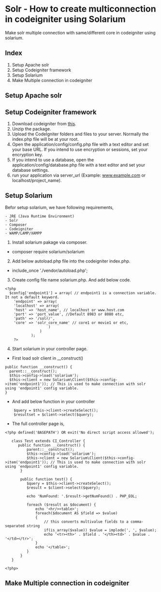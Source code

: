 # Solr - How to create multiconnection in codeigniter using Solarium

Make solr multiple connection with same/different core in codeigniter using solarium.

## Index

1. Setup Apache solr
2. Setup Codeigniter framework
3. Setup Solarium
4. Make Multiple connection in codeigniter

## Setup Apache solr

## Setup Codeigniter framework

1. Download codeigniter from [this](https://codeload.github.com/bcit-ci/CodeIgniter/zip/3.1.10).
2. Unzip the package.
3. Upload the CodeIgniter folders and files to your server. Normally the index.php file will be at your root.
4. Open the application/config/config.php file with a text editor and set your base URL. If you intend to use encryption or sessions, set your encryption key.
5. If you intend to use a database, open the application/config/database.php file with a text editor and set your database settings.
6. run your application via server_url (Example: www.example.com or localhost/project_name).

## Setup Solarium

Befor setup solarium, we have following requirements,

```
- JRE (Java Runtime Environment)
- Solr
- Composer
- Codeigniter
- WAMP/LAMP/XAMPP
```
1. Install solarium pakage via composer.
  - composer require solarium/solarium
2. Add below autoload.php file into the codeigniter index.php.
  - include_once './vendor/autoload.php';
3. Create config file name solarium.php. And add below code.
```
<?php
  $config['endpoint1'] = array( // endpoint1 is a connection variable. It not a default keyword.
    'endpoint' => array(
    'localhost' => array(
    'host' => 'host_name', // localhost or www.host.com
    'port' => 'port_value', //Default 8983 or 8080 etc,
    'path' => '/solr/',
    'core' => 'solr_core_name' // core1 or movie1 or etc,
 			        )
 			    )
 			);
 	?>
```
4. Start solarium in your controller page.
  - First load solr client in __construct()
  ```
  public function __construct() {
    parent::__construct();
    $this->config->load('solarium');
    $this->client = new Solarium\Client($this->config->item('endpoint1')); // This is used to make connection with solr using 'endpoint1' config variable.
  }
  ```
  - And add below function in your controller
  ```
      $query = $this->client->createSelect();
      $resultset = $client->select($query);
  
  ```
  - The full controller page is,
  ```
  <?php defined('BASEPATH') OR exit('No direct script access allowed');
  
     class Test extends CI_Controller {
        public function __construct() {
            parent::__construct();
            $this->config->load('solarium');
            $this->client = new Solarium\Client($this->config->item('endpoint1')); // This is used to make connection with solr using 'endpoint1' config variable.
         }

         public function test() {
            $query = $this->client->createSelect();
            $result = $client->select($query);

            echo 'NumFound: '.$result->getNumFound() . PHP_EOL;

            foreach ($result as $document) {
                echo '<hr/><table>';
                foreach($document AS $field => $value)
                {
                    // this converts multivalue fields to a comma-separated string
                    if(is_array($value)) $value = implode(', ', $value);
                    echo '<tr><th>' . $field . '</th><td>' . $value . '</td></tr>';
                }
                echo '</table>';
            }
         }
     }

  <?php>  
  ```
## Make Multiple connection in codeigniter
